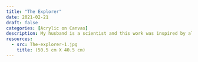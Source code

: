 ```yaml
---
title: "The Explorer"
date: 2021-02-21
draft: false
categories: [Acrylic on Canvas]
description: My husband is a scientist and this work was inspired by all the explorers studying the mysteries of the universe.
resources:
  - src: The-explorer-1.jpg
    title: (50.5 cm X 40.5 cm)
---
```




